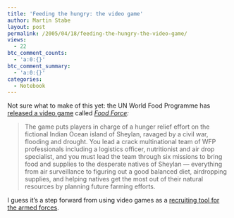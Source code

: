 ```yaml
---
title: 'Feeding the hungry: the video game'
author: Martin Stabe
layout: post
permalink: /2005/04/18/feeding-the-hungry-the-video-game/
views:
  - 22
btc_comment_counts:
  - 'a:0:{}'
btc_comment_summary:
  - 'a:0:{}'
categories:
  - Notebook
---
```

Not sure what to make of this yet: the UN World Food Programme has [released a video game][1] called *[Food Force][2]:*

> The game puts players in charge of a hunger relief effort on the fictional Indian Ocean island of Sheylan, ravaged by a civil war, flooding and drought. You lead a crack multinational team of WFP professionals including a logistics officer, nutritionist and air drop specialist, and you must lead the team through six missions to bring food and supplies to the desperate natives of Sheylan &mdash; everything from air surveillance to figuring out a good balanced diet, airdropping supplies, and helping natives get the most out of their natural resources by planning future farming efforts.

I guess it&rsquo;s a step forward from using video games as a [recruiting tool for the armed forces][3].

 [1]: http://www.macworld.com/news/2005/04/18/foodforce/index.php?lsrc=mwrss-0405
 [2]: http://www.food-force.com/
 [3]: http://www.americasarmy.com/